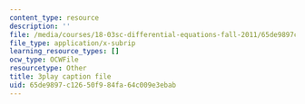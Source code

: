 ```yaml
---
content_type: resource
description: ''
file: /media/courses/18-03sc-differential-equations-fall-2011/65de9897c12650f984fa64c009e3ebab_sZ2qulI6GEk.vtt
file_type: application/x-subrip
learning_resource_types: []
ocw_type: OCWFile
resourcetype: Other
title: 3play caption file
uid: 65de9897-c126-50f9-84fa-64c009e3ebab
---
```

